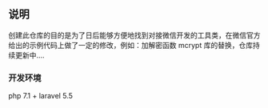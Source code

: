 ## 说明



创建此仓库的目的是为了日后能够方便地找到对接微信开发的工具类，在微信官方给出的示例代码上做了一定的修改，例如：加解密函数 mcrypt 库的替换，仓库持续更新中....



### 开发环境

php 7.1 + laravel 5.5

